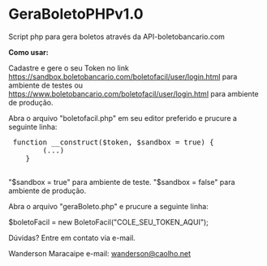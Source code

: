 # GeraBoletoPHPv1.0
Script php para gera boletos através da API-boletobancario.com 

<b>Como usar:</b>

Cadastre e gere o seu Token no link
https://sandbox.boletobancario.com/boletofacil/user/login.html para ambiente de testes ou https://www.boletobancario.com/boletofacil/user/login.html para ambiente de produção.

Abra o arquivo "boletofacil.php" em seu editor preferido e prucure a seguinte linha:

 <pre>
 function __construct($token, $sandbox = true) { 
        (...)        
    }
   </pre>  
   
    
"$sandbox = true" para ambiente de teste.
"$sandbox = false" para ambiente de produção.


Abra o arquivo "geraBoleto.php" e prucure a seguinte linha:

$boletoFacil = new BoletoFacil("COLE_SEU_TOKEN_AQUI");


Dúvidas? Entre em contato via e-mail.

Wanderson Maracaipe
e-mail: wanderson@caolho.net
